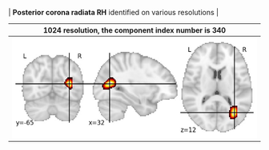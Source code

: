 


| **Posterior corona radiata RH** identified on various resolutions |

| 1024 resolution, the component index number is 340|  
|:---:|  
| ![Component 1024](../1024/final/340.jpg "From component 1024: Posterior corona radiata RH") |